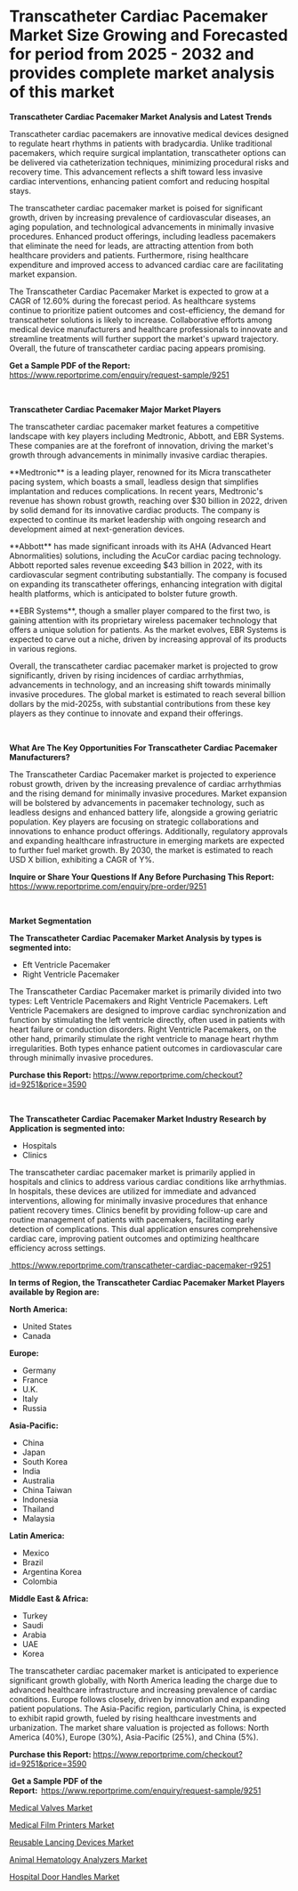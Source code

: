 <p><h1>Transcatheter Cardiac Pacemaker Market Size Growing and Forecasted for period from 2025 - 2032 and provides complete market analysis of this market</h1></p><p><strong>Transcatheter Cardiac Pacemaker Market Analysis and Latest Trends</strong></p>
<p><p>Transcatheter cardiac pacemakers are innovative medical devices designed to regulate heart rhythms in patients with bradycardia. Unlike traditional pacemakers, which require surgical implantation, transcatheter options can be delivered via catheterization techniques, minimizing procedural risks and recovery time. This advancement reflects a shift toward less invasive cardiac interventions, enhancing patient comfort and reducing hospital stays.</p><p>The transcatheter cardiac pacemaker market is poised for significant growth, driven by increasing prevalence of cardiovascular diseases, an aging population, and technological advancements in minimally invasive procedures. Enhanced product offerings, including leadless pacemakers that eliminate the need for leads, are attracting attention from both healthcare providers and patients. Furthermore, rising healthcare expenditure and improved access to advanced cardiac care are facilitating market expansion.</p><p>The Transcatheter Cardiac Pacemaker Market is expected to grow at a CAGR of 12.60% during the forecast period. As healthcare systems continue to prioritize patient outcomes and cost-efficiency, the demand for transcatheter solutions is likely to increase. Collaborative efforts among medical device manufacturers and healthcare professionals to innovate and streamline treatments will further support the market's upward trajectory. Overall, the future of transcatheter cardiac pacing appears promising.</p></p>
<p><strong>Get a Sample PDF of the Report:&nbsp;</strong> <a href="https://www.reportprime.com/enquiry/request-sample/9251?utm_campaign=100&utm_medium=2&utm_source=Github&utm_content=ia&utm_term=20032025&utm_id=transcatheter-cardiac-pacemaker">https://www.reportprime.com/enquiry/request-sample/9251</a></p>
<p>&nbsp;</p>
<p><strong>Transcatheter Cardiac Pacemaker Major Market Players</strong></p>
<p><p>The transcatheter cardiac pacemaker market features a competitive landscape with key players including Medtronic, Abbott, and EBR Systems. These companies are at the forefront of innovation, driving the market's growth through advancements in minimally invasive cardiac therapies.</p><p>**Medtronic** is a leading player, renowned for its Micra transcatheter pacing system, which boasts a small, leadless design that simplifies implantation and reduces complications. In recent years, Medtronic's revenue has shown robust growth, reaching over $30 billion in 2022, driven by solid demand for its innovative cardiac products. The company is expected to continue its market leadership with ongoing research and development aimed at next-generation devices.</p><p>**Abbott** has made significant inroads with its AHA (Advanced Heart Abnormalities) solutions, including the AcuCor cardiac pacing technology. Abbott reported sales revenue exceeding $43 billion in 2022, with its cardiovascular segment contributing substantially. The company is focused on expanding its transcatheter offerings, enhancing integration with digital health platforms, which is anticipated to bolster future growth.</p><p>**EBR Systems**, though a smaller player compared to the first two, is gaining attention with its proprietary wireless pacemaker technology that offers a unique solution for patients. As the market evolves, EBR Systems is expected to carve out a niche, driven by increasing approval of its products in various regions.</p><p>Overall, the transcatheter cardiac pacemaker market is projected to grow significantly, driven by rising incidences of cardiac arrhythmias, advancements in technology, and an increasing shift towards minimally invasive procedures. The global market is estimated to reach several billion dollars by the mid-2025s, with substantial contributions from these key players as they continue to innovate and expand their offerings.</p></p>
<p>&nbsp;</p>
<p><strong>What Are The Key Opportunities For Transcatheter Cardiac Pacemaker Manufacturers?</strong></p>
<p><p>The Transcatheter Cardiac Pacemaker market is projected to experience robust growth, driven by the increasing prevalence of cardiac arrhythmias and the rising demand for minimally invasive procedures. Market expansion will be bolstered by advancements in pacemaker technology, such as leadless designs and enhanced battery life, alongside a growing geriatric population. Key players are focusing on strategic collaborations and innovations to enhance product offerings. Additionally, regulatory approvals and expanding healthcare infrastructure in emerging markets are expected to further fuel market growth. By 2030, the market is estimated to reach USD X billion, exhibiting a CAGR of Y%.</p></p>
<p><strong>Inquire or Share Your Questions If Any Before Purchasing This Report:</strong> <a href="https://www.reportprime.com/enquiry/pre-order/9251?utm_campaign=100&utm_medium=2&utm_source=Github&utm_content=ia&utm_term=20032025&utm_id=transcatheter-cardiac-pacemaker">https://www.reportprime.com/enquiry/pre-order/9251</a></p>
<p>&nbsp;</p>
<p><strong>Market Segmentation</strong></p>
<p><strong>The Transcatheter Cardiac Pacemaker Market Analysis by types is segmented into:</strong></p>
<p><ul><li>Eft Ventricle Pacemaker</li><li>Right Ventricle Pacemaker</li></ul></p>
<p><p>The Transcatheter Cardiac Pacemaker market is primarily divided into two types: Left Ventricle Pacemakers and Right Ventricle Pacemakers. Left Ventricle Pacemakers are designed to improve cardiac synchronization and function by stimulating the left ventricle directly, often used in patients with heart failure or conduction disorders. Right Ventricle Pacemakers, on the other hand, primarily stimulate the right ventricle to manage heart rhythm irregularities. Both types enhance patient outcomes in cardiovascular care through minimally invasive procedures.</p></p>
<p><strong>Purchase this Report:&nbsp;</strong><a href="https://www.reportprime.com/checkout?id=9251&price=3590&utm_campaign=100&utm_medium=2&utm_source=Github&utm_content=ia&utm_term=20032025&utm_id=transcatheter-cardiac-pacemaker">https://www.reportprime.com/checkout?id=9251&price=3590</a></p>
<p>&nbsp;</p>
<p><strong>The Transcatheter Cardiac Pacemaker Market Industry Research by Application is segmented into:</strong></p>
<p><ul><li>Hospitals</li><li>Clinics</li></ul></p>
<p><p>The transcatheter cardiac pacemaker market is primarily applied in hospitals and clinics to address various cardiac conditions like arrhythmias. In hospitals, these devices are utilized for immediate and advanced interventions, allowing for minimally invasive procedures that enhance patient recovery times. Clinics benefit by providing follow-up care and routine management of patients with pacemakers, facilitating early detection of complications. This dual application ensures comprehensive cardiac care, improving patient outcomes and optimizing healthcare efficiency across settings.</p></p>
<p><a href="https://www.reportprime.com/transcatheter-cardiac-pacemaker-r9251?utm_campaign=100&utm_medium=2&utm_source=Github&utm_content=ia&utm_term=20032025&utm_id=transcatheter-cardiac-pacemaker">&nbsp;https://www.reportprime.com/transcatheter-cardiac-pacemaker-r9251</a></p>
<p><strong>In terms of Region, the Transcatheter Cardiac Pacemaker Market Players available by Region are:</strong></p>
<p>
    <p> <strong> North America: </strong>
        <ul>
            <li>United States</li>
            <li>Canada</li>
        </ul>
        </p> 
    <p> <strong> Europe: </strong>
        <ul>
            <li>Germany</li>
            <li>France</li>
            <li>U.K.</li>
            <li>Italy</li>
            <li>Russia</li>
        </ul>
        </p> 
    <p> <strong> Asia-Pacific: </strong>
        <ul>
            <li>China</li>
            <li>Japan</li>
            <li>South Korea</li>
            <li>India</li>
            <li>Australia</li>
            <li>China Taiwan</li>
            <li>Indonesia</li>
            <li>Thailand</li>
            <li>Malaysia</li>
        </ul>
        </p> 
    <p> <strong> Latin America: </strong>
        <ul>
            <li>Mexico</li>
            <li>Brazil</li>
            <li>Argentina Korea</li>
            <li>Colombia</li>
        </ul>
        </p> 
    <p> <strong> Middle East & Africa: </strong>
        <ul>
            <li>Turkey</li>
            <li>Saudi</li>
            <li>Arabia</li>
            <li>UAE</li>
            <li>Korea</li>
        </ul>
    </p>
    </p>
<p><p>The transcatheter cardiac pacemaker market is anticipated to experience significant growth globally, with North America leading the charge due to advanced healthcare infrastructure and increasing prevalence of cardiac conditions. Europe follows closely, driven by innovation and expanding patient populations. The Asia-Pacific region, particularly China, is expected to exhibit rapid growth, fueled by rising healthcare investments and urbanization. The market share valuation is projected as follows: North America (40%), Europe (30%), Asia-Pacific (25%), and China (5%).</p></p>
<p><strong>Purchase this Report: </strong><a href="https://www.reportprime.com/checkout?id=9251&price=3590&utm_campaign=100&utm_medium=2&utm_source=Github&utm_content=ia&utm_term=20032025&utm_id=transcatheter-cardiac-pacemaker">https://www.reportprime.com/checkout?id=9251&price=3590</a></p>
<p>&nbsp;<strong>Get a Sample PDF of the Report:&nbsp;&nbsp;</strong><a href="https://www.reportprime.com/enquiry/request-sample/9251?utm_campaign=100&utm_medium=2&utm_source=Github&utm_content=ia&utm_term=20032025&utm_id=transcatheter-cardiac-pacemaker">https://www.reportprime.com/enquiry/request-sample/9251</a></p>
<p><strong></strong></p>
<p><p><a href="https://github.com/buseknoden2b/Market-Research-Report-List-1/blob/main/medical-valves-market.md?utm_campaign=100&utm_medium=2&utm_source=Github&utm_content=ia&utm_term=20032025&utm_id=transcatheter-cardiac-pacemaker">Medical Valves Market</a></p><p><a href="https://github.com/shimweummul/Market-Research-Report-List-1/blob/main/medical-film-printers-market.md?utm_campaign=100&utm_medium=2&utm_source=Github&utm_content=ia&utm_term=20032025&utm_id=transcatheter-cardiac-pacemaker">Medical Film Printers Market</a></p><p><a href="https://github.com/snaikraso/Market-Research-Report-List-1/blob/main/reusable-lancing-devices-market.md?utm_campaign=100&utm_medium=2&utm_source=Github&utm_content=ia&utm_term=20032025&utm_id=transcatheter-cardiac-pacemaker">Reusable Lancing Devices Market</a></p><p><a href="https://github.com/sternymkere4/Market-Research-Report-List-1/blob/main/animal-hematology-analyzers-market.md?utm_campaign=100&utm_medium=2&utm_source=Github&utm_content=ia&utm_term=20032025&utm_id=transcatheter-cardiac-pacemaker">Animal Hematology Analyzers Market</a></p><p><a href="https://github.com/bauldlimle6h/Market-Research-Report-List-1/blob/main/hospital-door-handles-market.md?utm_campaign=100&utm_medium=2&utm_source=Github&utm_content=ia&utm_term=20032025&utm_id=transcatheter-cardiac-pacemaker">Hospital Door Handles Market</a></p></p>